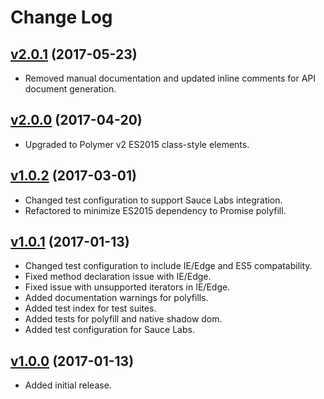 # Change Log

## [v2.0.1](https://github.com/arsnebula/nebula-i18n/releases/tag/v2.0.1) (2017-05-23)

- Removed manual documentation and updated inline comments for API document generation.

## [v2.0.0](https://github.com/arsnebula/nebula-i18n/releases/tag/v2.0.0) (2017-04-20)

- Upgraded to Polymer v2 ES2015 class-style elements.

## [v1.0.2](https://github.com/arsnebula/nebula-i18n/releases/tag/v1.0.2) (2017-03-01)

- Changed test configuration to support Sauce Labs integration.
- Refactored to minimize ES2015 dependency to Promise polyfill.

## [v1.0.1](https://github.com/arsnebula/nebula-i18n/releases/tag/v1.0.1) (2017-01-13)

- Changed test configuration to include IE/Edge and ES5 compatability.
- Fixed method declaration issue with IE/Edge.
- Fixed issue with unsupported iterators in IE/Edge.
- Added documentation warnings for polyfills.
- Added test index for test suites.
- Added tests for polyfill and native shadow dom.
- Added test configuration for Sauce Labs.

## [v1.0.0](https://github.com/arsnebula/nebula-i18n/releases/tag/v1.0.0) (2017-01-13)

- Added initial release.